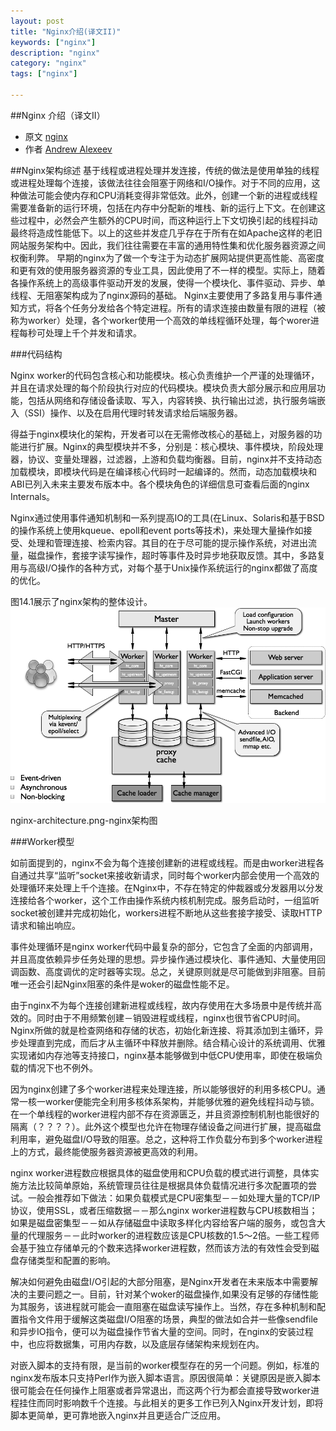 ```yaml
---
layout: post
title: "Nginx介绍(译文II)"
keywords: ["nginx"]
description: "nginx"
category: "nginx"
tags: ["nginx"]

---
```



##Nginx 介绍（译文II）

* 原文 [nginx](http://www.aosabook.org/en/nginx.html)
* 作者 [Andrew Alexeev](http://www.aosabook.org/en/intro2.html#alexeev-andrew)




##Nginx架构综述
基于线程或进程处理并发连接，传统的做法是使用单独的线程或进程处理每个连接，该做法往往会阻塞于网络和I/O操作。对于不同的应用，这种做法可能会使内存和CPU消耗变得非常低效。此外，创建一个新的进程或线程需要准备新的运行环境，包括在内存中分配新的堆栈、新的运行上下文。在创建这些过程中，必然会产生额外的CPU时间，而这种运行上下文切换引起的线程抖动最终将造成性能低下。以上的这些并发症几乎存在于所有在如Apache这样的老旧网站服务架构中。因此，我们往往需要在丰富的通用特性集和优化服务器资源之间权衡利弊。
早期的nginx为了做一个专注于为动态扩展网站提供更高性能、高密度和更有效的使用服务器资源的专业工具，因此使用了不一样的模型。实际上，随着各操作系统上的高级事件驱动开发的发展，使得一个模块化、事件驱动、异步、单线程、无阻塞架构成为了nginx源码的基础。
Nginx主要使用了多路复用与事件通知方式，将各个任务分发给各个特定进程。所有的请求连接由数量有限的进程（被称为worker）处理，各个worker使用一个高效的单线程循环处理，每个worer进程每秒可处理上千个并发和请求。

###代码结构

Nginx worker的代码包含核心和功能模块。核心负责维护一个严谨的处理循环，并且在请求处理的每个阶段执行对应的代码模块。模块负责大部分展示和应用层功能，包括从网络和存储设备读取、写入，内容转换、执行输出过滤，执行服务端嵌入（SSI）操作、以及在启用代理时转发请求给后端服务器。

得益于nginx模块化的架构，开发者可以在无需修改核心的基础上，对服务器的功能进行扩展。Nginx的典型模块并不多，分别是：核心模块、事件模块，阶段处理器，协议、变量处理器，过滤器，上游和负载均衡器。目前，nginx并不支持动态加载模块，即模块代码是在编译核心代码时一起编译的。然而，动态加载模块和ABI已列入未来主要发布版本中。各个模块角色的详细信息可查看后面的nginx Internals。

Nginx通过使用事件通知机制和一系列提高IO的工具(在Linux、Solaris和基于BSD的操作系统上使用kqueue、epoll和event ports等技术)，来处理大量操作如接受、处理和管理连接、检索内容。其目的在于尽可能的提示操作系统，对进出流量，磁盘操作，套接字读写操作，超时等事件及时异步地获取反馈。其中，多路复用与高级I/O操作的各种方式，对每个基于Unix操作系统运行的nginx都做了高度的优化。

图14.1展示了nginx架构的整体设计。
<img src="/images/nginx-architecture.png" alt="NAT" title="Host-only adapter" width="600" />

nginx-architecture.png-nginx架构图

###Worker模型

如前面提到的，nginx不会为每个连接创建新的进程或线程。而是由worker进程各自通过共享“监听”socket来接收新请求，同时每个worker内部会使用一个高效的处理循环来处理上千个连接。在Nginx中，不存在特定的仲裁器或分发器用以分发连接给各个worker，这个工作由操作系统内核机制完成。服务启动时，一组监听socket被创建并完成初始化，workers进程不断地从这些套接字接受、读取HTTP请求和输出响应。

事件处理循环是nginx worker代码中最复杂的部分，它包含了全面的内部调用，并且高度依赖异步任务处理的思想。异步操作通过模块化、事件通知、大量使用回调函数、高度调优的定时器等实现。总之，关键原则就是尽可能做到非阻塞。目前唯一还会引起Nginx阻塞的条件是woker的磁盘性能不足。

由于nginx不为每个连接创建新进程或线程，故内存使用在大多场景中是传统并高效的。同时由于不用频繁创建－销毁进程或线程，nginx也很节省CPU时间。Nginx所做的就是检查网络和存储的状态，初始化新连接、将其添加到主循环，异步处理直到完成，而后才从主循环中释放并删除。结合精心设计的系统调用、优雅实现诸如内存池等支持接口，nginx基本能够做到中低CPU使用率，即使在极端负载的情况下也不例外。

因为nginx创建了多个worker进程来处理连接，所以能够很好的利用多核CPU。通常一核一worker便能完全利用多核体系架构，并能够优雅的避免线程抖动与锁。在一个单线程的worker进程内部不存在资源匮乏，并且资源控制机制也能很好的隔离（？？？？）。此外这个模型也允许在物理存储设备之间进行扩展，提高磁盘利用率，避免磁盘I/O导致的阻塞。总之，这种将工作负载分布到多个worker进程上的方式，最终能使服务器资源被更高效的利用。

nginx worker进程数应根据具体的磁盘使用和CPU负载的模式进行调整，具体实施方法比较简单原始，系统管理员往往是根据具体负载情况进行多次配置项的尝试。一般会推荐如下做法：如果负载模式是CPU密集型－－如处理大量的TCP/IP协议，使用SSL，或者压缩数据－－那么nginx worker进程数与CPU核数相当；如果是磁盘密集型－－如从存储磁盘中读取多样化内容给客户端的服务，或包含大量的代理服务－－此时worker的进程数应该是CPU核数的1.5～2倍。一些工程师会基于独立存储单元的个数来选择worker进程数，然而该方法的有效性会受到磁盘存储类型和配置的影响。

解决如何避免由磁盘I/O引起的大部分阻塞，是Nginx开发者在未来版本中需要解决的主要问题之一。目前，针对某个woker的磁盘操作,如果没有足够的存储性能为其服务，该进程就可能会一直阻塞在磁盘读写操作上。当然，存在多种机制和配置指令文件用于缓解这类磁盘I/O阻塞的场景，典型的做法如合并一些像sendfile和异步IO指令，便可以为磁盘操作节省大量的空间。同时，在nginx的安装过程中，也应将数据集，可用内存数，以及底层存储架构来规划在内。

对嵌入脚本的支持有限，是当前的worker模型存在的另一个问题。例如，标准的nginx发布版本只支持Perl作为嵌入脚本语言。原因很简单：关键原因是嵌入脚本很可能会在任何操作上阻塞或者异常退出，而这两个行为都会直接导致worker进程挂住而同时影响数千个连接。与此相关的更多工作已列入Nginx开发计划，即将脚本更简单，更可靠地嵌入nginx并且更适合广泛应用。

